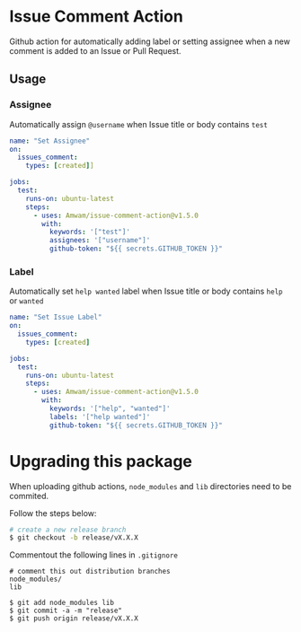 # Issue Comment Action

Github action for automatically adding label or setting assignee when a new comment is added to an Issue or Pull Request.

## Usage

### Assignee

Automatically assign `@username` when Issue title or body contains `test`

```yaml
name: "Set Assignee"
on:
  issues_comment:
    types: [created]]

jobs:
  test:
    runs-on: ubuntu-latest
    steps:
      - uses: Amwam/issue-comment-action@v1.5.0
        with:
          keywords: '["test"]'
          assignees: '["username"]'
          github-token: "${{ secrets.GITHUB_TOKEN }}"
```

### Label

Automatically set `help wanted` label when Issue title or body contains `help` or `wanted`

```yaml
name: "Set Issue Label"
on:
  issues_comment:
    types: [created]

jobs:
  test:
    runs-on: ubuntu-latest
    steps:
      - uses: Amwam/issue-comment-action@v1.5.0
        with:
          keywords: '["help", "wanted"]'
          labels: '["help wanted"]'
          github-token: "${{ secrets.GITHUB_TOKEN }}"
```

# Upgrading this package

When uploading github actions, `node_modules` and `lib` directories need to be commited.

Follow the steps below:

```sh
# create a new release branch
$ git checkout -b release/vX.X.X
```

Commentout the following lines in `.gitignore`

```
# comment this out distribution branches
node_modules/
lib
```

```
$ git add node_modules lib
$ git commit -a -m "release"
$ git push origin release/vX.X.X
```
